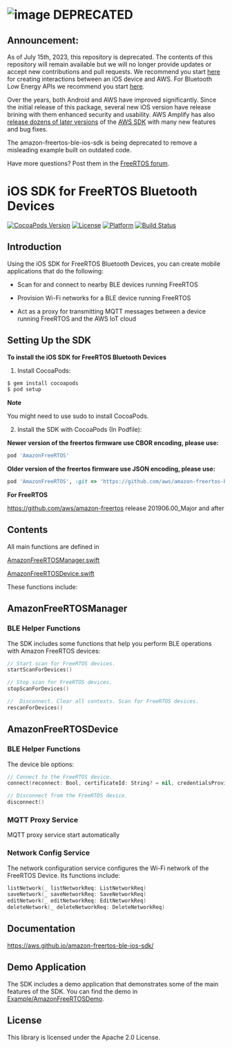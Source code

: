 # ![image](https://user-images.githubusercontent.com/56273942/202568467-0ee721bb-1424-4efd-88fc-31b4f2a59dc6.png) DEPRECATED

## Announcement:
As of July 15th, 2023, this repository is deprecated. The contents of this repository will remain available but we will no longer provide updates or accept new contributions and pull requests. We recommend you start [here](https://docs.amplify.aws/start/q/integration/ios/) for creating interactions between an iOS device and AWS. For Bluetooth Low Energy APIs we recommend you start [here](https://developer.apple.com/bluetooth/).

Over the years, both Android and AWS have improved significantly. Since the initial release of this package, several new iOS version have release brining with them enhanced security and usability. AWS Amplify has also [release dozens of later versions](https://github.com/aws-amplify/aws-sdk-ios/releases) of the [AWS SDK](https://github.com/aws-amplify/aws-sdk-ios) with many new features and bug fixes.

The amazon-freertos-ble-ios-sdk is being deprecated to remove a misleading example built on outdated code.

Have more questions? Post them in the [FreeRTOS forum](https://forums.freertos.org/).

# iOS SDK for FreeRTOS Bluetooth Devices

[![CocoaPods Version](https://img.shields.io/cocoapods/v/AmazonFreeRTOS.svg?style=flat)](https://cocoapods.org/pods/AmazonFreeRTOS)
[![License](https://img.shields.io/cocoapods/l/AmazonFreeRTOS.svg?style=flat)](https://cocoapods.org/pods/AmazonFreeRTOS)
[![Platform](https://img.shields.io/cocoapods/p/AmazonFreeRTOS.svg?style=flat)](https://cocoapods.org/pods/AmazonFreeRTOS)
[![Build Status](https://travis-ci.org/aws/amazon-freertos-ble-ios-sdk.svg?branch=master)](https://travis-ci.org/aws/amazon-freertos-ble-ios-sdk)

## Introduction

Using the iOS SDK for FreeRTOS Bluetooth Devices, you can create mobile applications that do the following:

- Scan for and connect to nearby BLE devices running FreeRTOS

- Provision Wi-Fi networks for a BLE device running FreeRTOS

- Act as a proxy for transmitting MQTT messages between a device running FreeRTOS and the AWS IoT cloud

## Setting Up the SDK

**To install the iOS SDK for FreeRTOS Bluetooth Devices**

1. Install CocoaPods:
```ruby
$ gem install cocoapods
$ pod setup
```

**Note** 

You might need to use sudo to install CocoaPods.

2. Install the SDK with CocoaPods (In Podfile):

**Newer version of the freertos firmware use CBOR encoding, please use:**

```ruby
pod 'AmazonFreeRTOS'
```

**Older version of the freertos firmware use JSON encoding, please use:**

```ruby
pod 'AmazonFreeRTOS', :git => 'https://github.com/aws/amazon-freertos-ble-ios-sdk.git', :tag => '0.9.4'
```

**For FreeRTOS**

https://github.com/aws/amazon-freertos release 201906.00_Major and after


## Contents

All main functions are defined in 

[AmazonFreeRTOSManager.swift](AmazonFreeRTOS/AmazonFreeRTOSManager.swift)

[AmazonFreeRTOSDevice.swift](AmazonFreeRTOS/AmazonFreeRTOSDevice.swift)

These functions include:

## AmazonFreeRTOSManager

### BLE Helper Functions

The SDK includes some functions that help you perform BLE operations with Amazon FreeRTOS devices:

```swift
// Start scan for FreeRTOS devices.
startScanForDevices()

// Stop scan for FreeRTOS devices.
stopScanForDevices()

//  Disconnect. Clear all contexts. Scan for FreeRTOS devices.
rescanForDevices()
```

## AmazonFreeRTOSDevice

### BLE Helper Functions

The device ble options:

```swift
// Connect to the FreeRTOS device.
connect(reconnect: Bool, certificateId: String? = nil, credentialsProvider: AWSCredentialsProvider? = nil)

// Disconnect from the FreeRTOS device.
disconnect()
```

### MQTT Proxy Service

MQTT proxy service start automatically

### Network Config Service

The network configuration service configures the Wi-Fi network of the FreeRTOS Device. Its functions include:

```swift
listNetwork(_ listNetworkReq: ListNetworkReq)
saveNetwork(_ saveNetworkReq: SaveNetworkReq)
editNetwork(_ editNetworkReq: EditNetworkReq)
deleteNetwork(_ deleteNetworkReq: DeleteNetworkReq)
```
## Documentation

https://aws.github.io/amazon-freertos-ble-ios-sdk/

## Demo Application

The SDK includes a demo application that demonstrates some of the main features of the SDK. You can find the demo in [Example/AmazonFreeRTOSDemo](Example/AmazonFreeRTOSDemo).

## License

This library is licensed under the Apache 2.0 License. 
